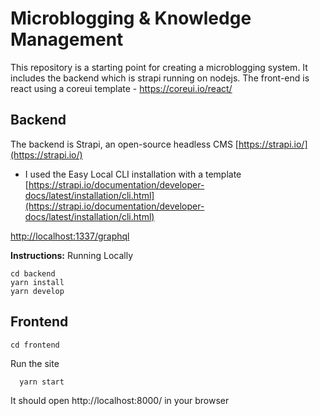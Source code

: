 # Microblogging & Knowledge Management

This repository is a starting point for creating a microblogging system. It includes the backend which is strapi running on nodejs.  The front-end is react using a coreui template - https://coreui.io/react/


## Backend
The backend is Strapi, an open-source headless CMS
[https://strapi.io/](https://strapi.io/)

 - I used the Easy Local CLI installation with a template [https://strapi.io/documentation/developer-docs/latest/installation/cli.html](https://strapi.io/documentation/developer-docs/latest/installation/cli.html)

[http://localhost:1337/graphql](http://localhost:1337/graphql)


**Instructions:**
Running Locally

    cd backend
    yarn install
    yarn develop


## Frontend


    cd frontend

Run the site

      yarn start

It should open http://localhost:8000/ in your browser
